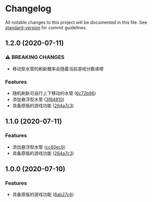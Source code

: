 # Changelog

All notable changes to this project will be documented in this file. See [standard-version](https://github.com/conventional-changelog/standard-version) for commit guidelines.


## 1.2.0 (2020-07-11)


### ⚠ BREAKING CHANGES

* 移动型水管的刷新概率会随着当前游戏分数递增

### Features

* 随机刷新可自行上下移动的水管 ([6c72b96](https://github.com/kingyuluk/FlappyBird/commit/6c72b968c8f7d953f2a34bc795674dcfe570c688))
* 添加悬浮型水管 ([3f84810](https://github.com/kingyuluk/FlappyBird/commit/3f84810429e0e2dd0932ff325845fc10daebde88))
* 具备原版的游戏功能 ([264a7c3](https://github.com/kingyuluk/FlappyBird/commit/264a7c320c894851aa3e6c8c30ffcddf3ce1f78a))

## 1.1.0 (2020-07-11)


### Features

* 添加悬浮型水管 ([cc80ec9](https://github.com/kingyuluk/FlappyBird/commit/cc80ec9845194dc5326a8d70799b847b6821f751))
* 具备原版的游戏功能 ([264a7c3](https://github.com/kingyuluk/FlappyBird/commit/264a7c320c894851aa3e6c8c30ffcddf3ce1f78a))

## 1.0.0 (2020-07-10)


### Features

* 具备原版的游戏功能 ([8ab27c6](https://github.com/kingyuluk/FlappyBird/commit/8ab27c65283446c24d1597f59df847cf46fd75d9))
